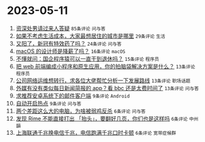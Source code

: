 # 2023-05-11

1. [资深处男请过来人答疑](https://www.v2ex.com/t/939066) `85条评论` `问与答`
1. [如果不考虑生活成本，大家最想居住的城市是哪里](https://www.v2ex.com/t/939083) `29条评论` `生活`
1. [又阳了，新冠有特效药了吗？](https://www.v2ex.com/t/939069) `24条评论` `问与答`
1. [macOS 的设计师是降薪了吗？](https://www.v2ex.com/t/939076) `16条评论` `macOS`
1. [不懂就问：国企程序猿可以一直干到退休吗？](https://www.v2ex.com/t/939072) `15条评论` `程序员`
1. [把 web 前端编成小程序和原生应用，你的拍脑袋解决方案是什么？](https://www.v2ex.com/t/939081) `13条评论` `程序员`
1. [公司网络运维想转行，求各位大佬帮忙分析一下发展路线](https://www.v2ex.com/t/939074) `13条评论` `职场话题`
1. [外媒有没有类似每日新闻简报的 app？看 bbc 还是太费时间了](https://www.v2ex.com/t/939073) `13条评论` `问与答`
1. [求推荐安卓系统下的邮件客户端](https://www.v2ex.com/t/939094) `9条评论` `Android`
1. [自动开启热点](https://www.v2ex.com/t/939068) `9条评论` `问与答`
1. [两个差距这么大的电脑，为啥被弱鸡反杀](https://www.v2ex.com/t/939095) `6条评论` `问与答`
1. [发现 Rime 不能直接打出 「抬头」，要翻好几页，你们也是这样吗](https://www.v2ex.com/t/939075) `6条评论` `中州韻`
1. [上海联通千兆换电信千兆，电信跑满千兆口时卡顿](https://www.v2ex.com/t/939071) `6条评论` `宽带症候群`

